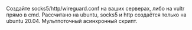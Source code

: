 Создайте socks5/http/wireguard.conf на ваших серверах, либо на vultr прямо в cmd. Рассчитано на ubuntu, socks5 и http создаётся только на ubuntu 20.04. Мультпоточный асинхронный скрипт.
